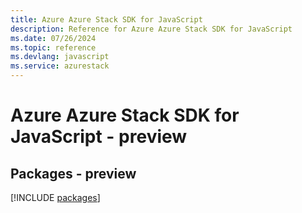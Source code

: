 ```yaml
---
title: Azure Azure Stack SDK for JavaScript
description: Reference for Azure Azure Stack SDK for JavaScript
ms.date: 07/26/2024
ms.topic: reference
ms.devlang: javascript
ms.service: azurestack
---
```

# Azure Azure Stack SDK for JavaScript - preview
## Packages - preview
[!INCLUDE [packages](azure-stack-index.md)]